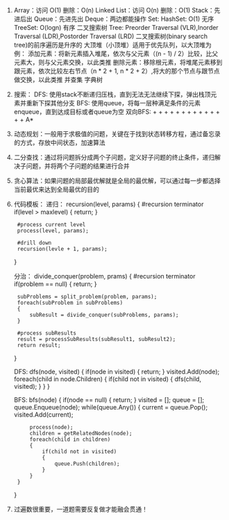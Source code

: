 1. Array：访问 O(1)  删除：O(n)
   Linked List：访问 O(n)  删除：O(1)
   Stack：先进后出
   Queue：先进先出 Deque：两边都能操作
   Set: HashSet: O(1) 无序
        TreeSet: O(logn) 有序 二叉搜索树
   Tree: Preorder Traversal (VLR),Inorder Traversal (LDR),Postorder Traversal (LRD)
         二叉搜索树(binary search tree)的前序遍历是升序的
         大顶堆（小顶堆）适用于优先队列，以大顶堆为例：
            添加元素：将新元素插入堆尾，依次与父元素（(n - 1) / 2）比较，比父元素大，则与父元素交换，以此类推
            删除元素：移除根元素，将堆尾元素移到跟元素，依次比较左右节点（n * 2 + 1, n * 2 + 2）,将大的那个节点与跟节点做交换，以此类推
         并查集
         字典树

2. 搜索：
    DFS: 使用stack不断递归压栈，直到无法无法继续下探，弹出栈顶元素并重新下探其他分支
    BFS: 使用queue，将每一层种满足条件的元素enqueue，直到达成目标或者queue为空
    双向BFS: 
                  +
                +   +
              +   +   +
            +           +
              +   +   +
                +   +
                  +
    A*

3. 动态规划：一般用于求极值的问题，关键在于找到状态转移方程，通过备忘录的方式，存放中间状态，加速算法
4. 二分查找：通过将问题拆分成两个子问题，定义好子问题的终止条件，递归解决子问题，并将两个子问题的结果进行合并
5. 贪心算法：如果问题的局部最优解就是全局的最优解，可以通过每一步都选择当前最优来达到全局最优的目的
6. 代码模板：
    递归：
    recursion(level, params)
    {
        #recursion terminator
        if(level > maxlevel)
        {
            return;
        }

        #process current level
        process(level, params);

        #drill down
        recursion(levle + 1, params);
    }

    分治：
    divide_conquer(problem, prams)
    {
        #recursion terminator
        if(problem == null)
        {
            return;
        }

        subProblems = split_problem(problem, params);
        foreach(subProblem in subProblems)
        {
            subResult = divide_conquer(subProblems, params);
        }

        #process subResults
        result = processSubResults(subResult1, subResult2);
        return result; 
    }

    DFS:
    dfs(node, visited)
    {
        if(node in visited)
        {
            return;
        }
        visited.Add(node);
        foreach(child in node.Children)
        {
            if(child not in visited)
            {
                dfs(child, visited);
            }
        }
    }

    BFS:
    bfs(node)
    {
        if(node == null)
        {
            return;
        }
        visited = [];
        queue = [];
        queue.Enqueue(node);
        while(queue.Any())
        {
            current = queue.Pop();
            visited.Add(current);

            process(node);
            children = getRelatedNodes(node);
            foreach(child in children)
            {
                if(child not in visited)
                {
                    queue.Push(children);
                }
            }
        }
    }


7. 过遍数很重要，一道题需要反复做才能融会贯通！